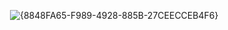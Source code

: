 <img> ![{8848FA65-F989-4928-885B-27CEECCEB4F6}](https://github.com/user-attachments/assets/f93081e7-b507-4096-b0de-117128328de7)
